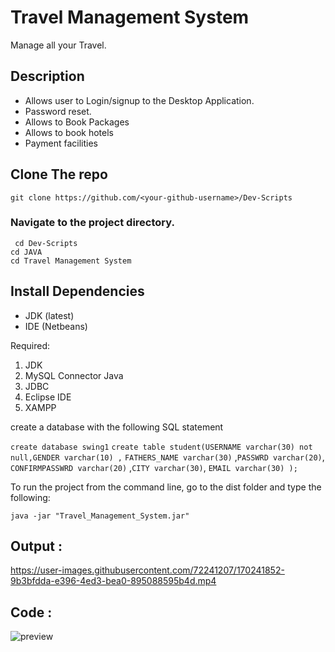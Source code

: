 # Travel Management System
Manage all your Travel.

## Description
- Allows user to Login/signup to the Desktop Application.
- Password reset.
- Allows to Book Packages
- Allows to book hotels
- Payment facilities

## Clone The repo
` git clone https://github.com/<your-github-username>/Dev-Scripts `
### Navigate to the project directory.
` cd Dev-Scripts`   
`cd JAVA`   
`cd Travel Management System`   

## Install Dependencies
- JDK (latest)
- IDE (Netbeans)

Required:
1. JDK
2. MySQL Connector Java
3. JDBC
4. Eclipse IDE
5. XAMPP

create a database with the following SQL statement

``create database swing1``
``create table student(USERNAME varchar(30) not null,GENDER varchar(10) ,``
``FATHERS_NAME varchar(30)`` ,``PASSWRD varchar(20)``, ``CONFIRMPASSWRD varchar(20)`` ,``CITY varchar(30)``, ``EMAIL varchar(30) );``

To run the project from the command line, go to the dist folder and type the following:

``java -jar "Travel_Management_System.jar" ``

## Output :

https://user-images.githubusercontent.com/72241207/170241852-9b3bfdda-e396-4ed3-bea0-895088595b4d.mp4

## Code :
![preview](https://user-images.githubusercontent.com/72241207/170241504-d9c94195-da55-417e-8444-60586ee80f37.gif)
